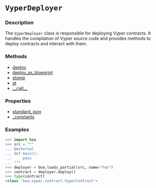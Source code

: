 # `VyperDeployer`

### Description

The `VyperDeployer` class is responsible for deploying Vyper contracts. It handles the compilation of Vyper source code and provides methods to deploy contracts and interact with them.

### Methods

- [deploy](deploy.md)
- [deploy_as_blueprint](deploy_as_blueprint.md)
- [stomp](stomp.md)
- [at](at.md)
- [\_\_call\_\_](__call__.md)

### Properties

- [standard_json](standard_json.md)
- [_constants](_constants.md)

### Examples

```python
>>> import boa
>>> src = """
... @external
... def main():
...     pass
... """
>>> deployer = boa.loads_partial(src, name="Foo")
>>> contract = deployer.deploy()
>>> type(contract)
<class 'boa.vyper.contract.VyperContract'>
```